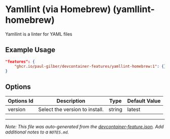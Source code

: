 
# Yamllint (via Homebrew) (yamllint-homebrew)

Yamllint is a linter for YAML files

## Example Usage

```json
"features": {
    "ghcr.io/paul-gilber/devcontainer-features/yamllint-homebrew:1": {}
}
```

## Options

| Options Id | Description | Type | Default Value |
|-----|-----|-----|-----|
| version | Select the version to install. | string | latest |



---

_Note: This file was auto-generated from the [devcontainer-feature.json](https://github.com/paul-gilber/devcontainer-features/blob/main/src/yamllint-homebrew/devcontainer-feature.json).  Add additional notes to a `NOTES.md`._
